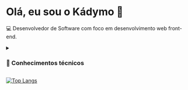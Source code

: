 # Olá, eu sou o Kádymo 👋
<p>💻 Desenvolvedor de Software com foco em desenvolvimento web front-end.</p>

<details>

<summary><h3>🧠 Conhecimentos técnicos</h3></summary>
<ul>

<details>

<summary><h4>🏞 Front-end</h4></summary>
<ul>
<li>
<img width="17" src="https://cdn.jsdelivr.net/gh/devicons/devicon/icons/html5/html5-original.svg" />
<span>HTML5</span>
</li>

<li>
<img width="17" src="https://cdn.jsdelivr.net/gh/devicons/devicon/icons/css3/css3-original.svg" />
<span>CSS3</span>
<ul>

<li>
<img width="20" src="https://cdn.jsdelivr.net/gh/devicons/devicon/icons/sass/sass-original.svg" />
<span>SASS</span>
</li>

<li>
<img width="20" src="https://upload.wikimedia.org/wikipedia/commons/thumb/d/d5/Tailwind_CSS_Logo.svg/1024px-Tailwind_CSS_Logo.svg.png" />
<span>Tailwind CSS</span>
</li>

</ul>
</li>

<li>
<img width="17" src="https://cdn.jsdelivr.net/gh/devicons/devicon/icons/javascript/javascript-original.svg" />
<span>JavaScript</span>
</li>

<li>
<img width="17" src="https://cdn.jsdelivr.net/gh/devicons/devicon/icons/typescript/typescript-original.svg" />
<span>TypeScript</span>
</li>

<li>
<img width="17" src="https://cdn.jsdelivr.net/gh/devicons/devicon/icons/vuejs/vuejs-original.svg" />
<span>Vue.js e seu ecossistema</span>

<ul>

<li>
<img width="19" src="https://user-images.githubusercontent.com/98963793/226392334-86947212-f27e-48dd-84ed-4f1c65ab7b32.png" />
<span>Vue Router</span>
</li>

<li>
<img width="17" src="https://user-images.githubusercontent.com/98963793/226392530-f2a59b0e-f289-4654-b436-39726110a0da.png" />
<span>Vuex</span>
</li>

<li>
<img width="16" src="https://pinia.vuejs.org/logo.svg" />
<span>Pinia</span>
</li>

<li>
<img width="16" src="https://user-images.githubusercontent.com/98963793/226393168-23c1071e-b689-4a44-ba39-e9ea6904f5b8.png" />
<span>VueUse</span>
</li>

<li>
<img width="17" src="https://user-images.githubusercontent.com/98963793/226406614-857f650b-90c4-4d3f-9713-fdb32b697070.png" />
<span>VueFire</span>
</li>  
  
</ul>
  
<li>
<img height="13" src="https://seeklogo.com/images/N/nuxt-logo-1CCC5F38FD-seeklogo.com.png" />
<span>Nuxt.js 3</span>
</li>

</li>

</ul>

</details>


<details>
<summary><h4>⚙ Servidor e banco de dados</h4></summary>
<ul>
<li>
<img width="20" src="https://cdn.jsdelivr.net/gh/devicons/devicon/icons/nodejs/nodejs-original.svg" />
<span>Node.js</span>
<ul>
<li>
<img width="18" src="https://cdn.jsdelivr.net/gh/devicons/devicon/icons/express/express-original.svg" />
<span>Express.js</span>
</li>
  
<li>
<img height="17" src="https://github.com/kadymosantana/kadymosantana/assets/98963793/c3fae819-8700-47b1-b913-fc2a5f2066fa" />
<span>Prisma</span>
</li>

<li>
<img height="17" src="https://knexjs.org/knex-logo.png" />
<span>Knex.js</span>
</li>
  
</ul>
</li>



<li>
<img width="20" src="https://user-images.githubusercontent.com/98963793/226395399-cd1f5718-5a53-4ce0-a7bd-23ce4d11f84f.png" />
<span>Firebase</span>

<ul>
<li>
<img width="17" src="https://user-images.githubusercontent.com/98963793/226397345-e95f7f58-5bc2-460a-ac0b-4b97121a7fd5.png" />
<span>Authentication</span>
</li>


<li>
<img width="17" src="https://seeklogo.com/images/F/firestore-logo-3828671CC5-seeklogo.com.png" />
<span>Cloud Firestore</span>
</li>
</ul>

</li>

</ul>

</details>

</ul>


</details>

[![Top Langs](https://github-readme-stats.vercel.app/api/top-langs/?username=kadymosantana&theme=dracula&card_width=500&langs_count=7&layout=compact&custom_title=Linguagens⠀e⠀ferramentas⠀mais⠀utilizadas)](https://github.com/kadymosantana/github-readme-stats)
